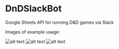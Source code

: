 # DnDSlackBot
Google Sheets API for running D&amp;D games via Slack

Images of example usage:

![alt text](https://i.ibb.co/NN7pdrF/image0-1.png)
![alt text](https://i.ibb.co/j4gdxGP/image0.png)
![alt text](https://i.ibb.co/dcvW7Sb/image1.png)



